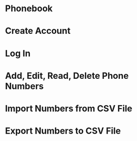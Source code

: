 # Phonebook
# Create Account
# Log In
# Add, Edit, Read, Delete Phone Numbers
# Import Numbers from CSV File
# Export Numbers to CSV File
